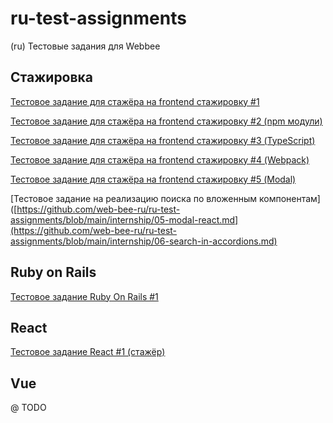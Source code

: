 # ru-test-assignments

(ru) Тестовые задания для Webbee

## Стажировка

[Тестовое задание для стажёра на frontend стажировку #1](https://github.com/web-bee-ru/ru-test-assignments/blob/main/internship/01-base-frontend-stages.md)

[Тестовое задание для стажёра на frontend стажировку #2 (npm модули)](https://github.com/web-bee-ru/ru-test-assignments/blob/main/internship/02-npm-modules.md)

[Тестовое задание для стажёра на frontend стажировку #3 (TypeScript)](https://github.com/web-bee-ru/ru-test-assignments/blob/main/internship/03-ts-methods.md)

[Тестовое задание для стажёра на frontend стажировку #4 (Webpack)](https://github.com/web-bee-ru/ru-test-assignments/blob/main/internship/04-webpack-react-ts.md)

[Тестовое задание для стажёра на frontend стажировку #5 (Modal)](https://github.com/web-bee-ru/ru-test-assignments/blob/main/internship/05-modal-react.md)

[Тестовое задание на реализацию поиска по вложенным компонентам]([https://github.com/web-bee-ru/ru-test-assignments/blob/main/internship/05-modal-react.md](https://github.com/web-bee-ru/ru-test-assignments/blob/main/internship/06-search-in-accordions.md)

## Ruby on Rails

[Тестовое задание Ruby On Rails #1](https://github.com/web-bee-ru/ru-test-assignments/blob/main/ruby-on-rails/01-rest-api-service.md)

## React

[Тестовое задание React #1 (стажёр)](https://github.com/web-bee-ru/ru-test-assignments/blob/main/react/01-news-list.md)

## Vue

@ TODO
